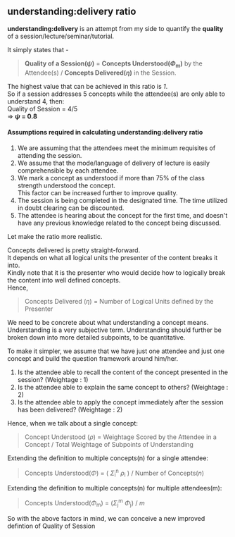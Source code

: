 ## understanding:delivery ratio

**understanding:delivery** is an attempt from my side to quantify the **quality** of a session/lecture/seminar/tutorial.

It simply states that -  
> **Quality of a Session(_&#968;_)** = **Concepts Understood(_&#934;_<sub>m</sub>)** by the Attendee(s) / **Concepts Delivered(_&#951;_)** in the Session.

The highest value that can be achieved in this ratio is *1*.  
So if a session addresses 5 concepts while the attendee(s) are only able to understand 4, then:  
Quality of Session = 4/5  
=> **_&#968;_ = 0.8**

#### Assumptions required in calculating understanding:delivery ratio
1. We are assuming that the attendees meet the minimum requisites of attending the session.
1. We assume that the mode/language of delivery of lecture is easily comprehensible by each attendee.
1. We mark a concept as understood if more than 75% of the class strength understood the concept.  
This factor can be increased further to improve quality.
1. The session is being completed in the designated time. The time utilized in doubt clearing can be discounted. 
1. The attendee is hearing about the concept for the first time, and doesn't have any previous knowledge related to the concept being discussed.

Let make the ratio more realistic.  

Concepts delivered is pretty straight-forward.  
It depends on what all logical units the presenter of the content breaks it into.  
Kindly note that it is the presenter who would decide how to logically break the content into well defined concepts.  
Hence,  
> Concepts Delivered (_&#951;_) = Number of Logical Units defined by the Presenter

We need to be concrete about what understanding a concept means.  
Understanding is a very subjective term.
Understanding should further be broken down into more detailed subpoints, to be quantitative.

To make it simpler, we assume that we have just one attendee and just one concept and build the question framework around him/her.
1. Is the attendee able to recall the content of the concept presented in the session? (Weightage : 1)
1. Is the attendee able to explain the same concept to others? (Weightage : 2)
1. Is the attendee able to apply the concept immediately after the session has been delivered? (Weightage : 2)

Hence, when we talk about a single concept:
> Concept Understood (_&#961;_) = Weightage Scored by the Attendee in a Concept / Total Weightage of Subpoints of Understanding

Extending the definition to multiple concepts(n) for a single attendee:
> Concepts Understood(_&#934;_) = ( _&Sigma;_<sub>i</sub><sup>n</sup> _&#961;_<sub>i</sub> ) / Number of Concepts(_n_)

Extending the definition to multiple concepts(n) for multiple attendees(m):
> Concepts Understood(_&#934;_<sub>m</sub>) = (_&Sigma;_<sub>j</sub><sup>m</sup> _&#934;_<sub>j</sub>) / _m_


So with the above factors in mind, we can conceive a new improved defintion of Quality of Session
